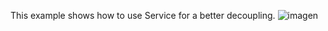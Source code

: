 This example shows how to use Service for a better decoupling.
![imagen](https://user-images.githubusercontent.com/63823685/207307900-48f136c1-2dba-4817-b1b6-7e56c5bb6921.png)
